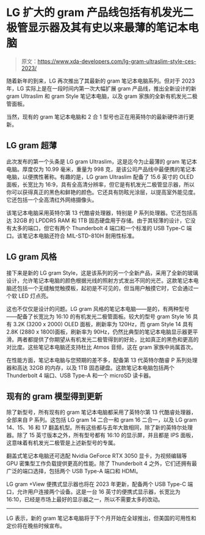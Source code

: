 # LG 扩大的 gram 产品线包括有机发光二极管显示器及其有史以来最薄的笔记本电脑

> 原文：<https://www.xda-developers.com/lg-gram-ultraslim-style-ces-2023/>

随着新年的到来，LG 再次推出了其最新的 gram 笔记本电脑系列。但对于 2023 年，LG 实际上是在一段时间内第一次大幅扩展 gram 产品线，推出全新设计的新 gram Ultraslim 和 gram Style 笔记本电脑，以及 gram 家族的全新有机发光二极管面板。

当然，现有的 gram 笔记本电脑和 2 合 1 型号也正在用英特尔的最新硬件进行更新。

## LG gram 超薄

此次发布的第一个头条是 LG gram Ultraslim，这是迄今为止最薄的 gram 笔记本电脑。厚度仅为 10.99 毫米，重量为 998 克，是该公司产品线中最便携的笔记本电脑，以便携性著称。有趣的是，LG gram Ultraslim 配备了 15.6 英寸的 OLED 面板，长宽比为 16:9，具有全高清分辨率，但它是有机发光二极管显示器，所以你可以获得真正的黑色和鲜艳的颜色。它还具有防眩光涂层，以提高室外能见度。它还包括一个全高清红外网络摄像头。

该笔记本电脑采用英特尔第 13 代酷睿处理器，特别是 P 系列处理器。它还包括高达 32GB 的 LPDDR5 RAM 和 1TB 固态硬盘用于存储。由于其轻薄的设计，它没有太多的端口，但它有两个 Thunderbolt 4 端口和一个标准的 USB Type-C 端口。该笔记本电脑还符合 MIL-STD-810H 耐用性标准。

## LG gram 风格

接下来是新的 LG gram Style，这是该系列的另一个全新产品，采用了全新的玻璃设计，允许笔记本电脑的颜色根据光线的照射方式发出不同的光芒。这款笔记本电脑还包括一个无缝触觉触摸板，起初是不可见的，但当用户触摸它时，它会通过一个软 LED 灯点亮。

这也不仅仅是设计的问题。LG gram 风格的笔记本电脑——是的，有两种型号——配备了长宽比为 16:10 的有机发光二极管面板。较大的型号 gram Style 16 具有 3.2K (3200 x 2000) OLED 面板，刷新率为 120Hz，而 gram Style 14 具有 2.8K (2880 x 1800)面板，刷新率为 90Hz，仍然比典型的笔记本电脑显示器更平滑。两者都提供了你期望从有机发光二极管得到的好处，比如真正的黑色和更高的对比度。这些笔记本电脑还支持杜比 Atmos 音频，这在 gram 家族中尚属首次。

在性能方面，笔记本电脑与您预期的差不多，配备第 13 代英特尔酷睿 P 系列处理器和高达 32GB 的内存，以及 1TB 固态硬盘。这款笔记本电脑包括两个 Thunderbolt 4 端口、USB Type-A 和一个 microSD 读卡器。

## 现有的 gram 模型得到更新

除了新型号，所有现有的 gram 笔记本电脑都采用了英特尔第 13 代酷睿处理器，全部来自 P 系列。这包括 LG gram 14 二合一和 gram 16 二合一，以及 LG gram 14、15、16 和 17 翻盖机型。所有这些都与去年大致相同，除了新的英特尔处理器。除了 15 英寸版本之外，所有型号都有 16:10 的显示屏，并且都是 IPS 面板，这意味着有机发光二极管是上述新型号的专属。

翻盖式笔记本电脑还可选配 Nvidia GeForce RTX 3050 显卡，为视频编辑等 GPU 密集型工作负载提供更高的性能。除了 Thunderbolt 4 之外，它们还拥有最广泛的端口选择，包括两个 USB Type-A 端口和 HDMI。

LG gram +View 便携式显示器也将在 2023 年更新，配备两个 USB Type-C 端口，允许用户连接两个设备。这是一台 16 英寸的便携式显示器，长宽比为 16:10，已经是市场上最好的显示器之一，所以不需要太多的改动。

* * *

LG 表示，新的 gram 笔记本电脑将于下个月开始在全球推出，但美国的可用性和定价将在晚些时候宣布。